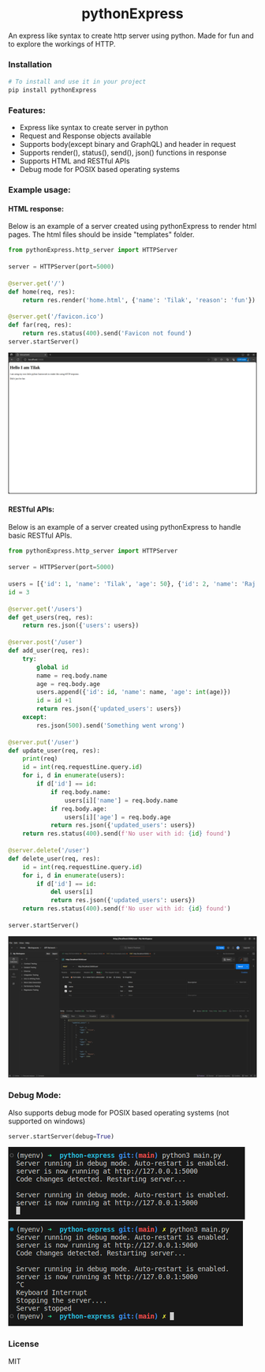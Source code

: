 <h1 align="center">pythonExpress</h1>


An express like syntax to create http server using python.
Made for fun and to explore the workings of HTTP.


### Installation

```bash
# To install and use it in your project
pip install pythonExpress
```
### Features: 
* Express like syntax to create server in python
* Request and Response objects available
* Supports body(except binary and GraphQL) and header in request
* Supports render(), status(), send(), json() functions in response
* Supports HTML and RESTful APIs
* Debug mode for POSIX based operating systems

### Example usage:

#### HTML response:

Below is an example of a server created using pythonExpress to render html pages. The html files should be inside "templates" folder.

```python
from pythonExpress.http_server import HTTPServer

server = HTTPServer(port=5000)

@server.get('/')
def home(req, res):
    return res.render('home.html', {'name': 'Tilak', 'reason': 'fun'})

@server.get('/favicon.ico')
def far(req, res):
    return res.status(400).send('Favicon not found')
server.startServer()

```
![browserResponse](images/browserResponse.png)

#### RESTful APIs:

Below is an example of a server created using pythonExpress to handle basic RESTful APIs.

```python
from pythonExpress.http_server import HTTPServer

server = HTTPServer(port=5000)

users = [{'id': 1, 'name': 'Tilak', 'age': 50}, {'id': 2, 'name': 'Raj', 'age': 100}]
id = 3

@server.get('/users')
def get_users(req, res):
    return res.json({'users': users})

@server.post('/user')
def add_user(req, res):
    try:
        global id
        name = req.body.name
        age = req.body.age
        users.append({'id': id, 'name': name, 'age': int(age)})
        id = id +1
        return res.json({'updated_users': users})
    except:
        res.json(500).send('Something went wrong')

@server.put('/user')
def update_user(req, res):
    print(req)
    id = int(req.requestLine.query.id)
    for i, d in enumerate(users):
        if d['id'] == id:
            if req.body.name:
                users[i]['name'] = req.body.name
            if req.body.age:
                users[i]['age'] = req.body.age
            return res.json({'updated_users': users})
    return res.status(400).send(f'No user with id: {id} found')

@server.delete('/user')
def delete_user(req, res):
    id = int(req.requestLine.query.id)
    for i, d in enumerate(users):
        if d['id'] == id:
            del users[i]
            return res.json({'updated_users': users})
    return res.status(400).send(f'No user with id: {id} found')

server.startServer()

```
![RESTfulOutput](images/RESTfulOutput.png)

### Debug Mode: 

Also supports debug mode for POSIX based operating systems (not supported on windows)

```python
server.startServer(debug=True)
```
![debugMode](images/debugMode.png)
![interrupt](images/interrupt.png)

### License

MIT